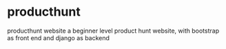 # producthunt
producthunt website 
a beginner level product hunt website,
with bootstrap as front end and django as backend
